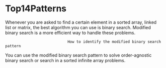 # Top14Patterns

Whenever you are asked to find a certain element in a sorted array, linked list or matrix, the best algorithm you can use is binary search. Modified binary search is a more efficient way to handle these problems.

                                How to identify the modified binary search pattern
You can use the modified binary search pattern to solve order-agnostic binary search or search in a sorted infinite array problems.